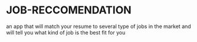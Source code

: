 # JOB-RECCOMENDATION
an app that will match your resume to several type of jobs in the market and will tell you what kind of job is the best fit for you
